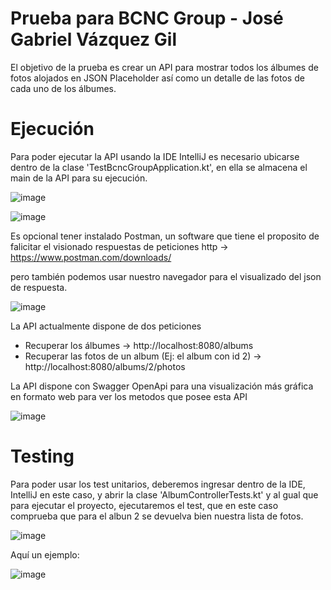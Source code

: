# Prueba para BCNC Group - José Gabriel Vázquez Gil

El objetivo de la prueba es crear un API para mostrar todos los álbumes de fotos alojados en JSON Placeholder así como un detalle de las fotos de cada uno de los
álbumes.

# Ejecución
Para poder ejecutar la API usando la IDE IntelliJ es necesario ubicarse dentro de la clase 'TestBcncGroupApplication.kt', en ella se almacena el main de la API para su ejecución.

![image](https://github.com/JGVG/test_bcnc_group/assets/37996973/e08023da-e160-4407-bcc7-965b5be72e42)

![image](https://github.com/JGVG/test_bcnc_group/assets/37996973/5d6be1c5-ba17-40f6-8b51-67b26f00e8ae)


Es opcional tener instalado Postman, un software que tiene el proposito de falicitar el visionado respuestas de peticiones http -> https://www.postman.com/downloads/

pero también podemos usar nuestro navegador para el visualizado del json de respuesta.

![image](https://github.com/JGVG/test_bcnc_group/assets/37996973/66d2cd01-9fe3-452e-8e1a-2cd61a24323c)

La API actualmente dispone de dos peticiones
 - Recuperar los álbumes -> http://localhost:8080/albums
 - Recuperar las fotos de un album (Ej: el album con id 2) -> http://localhost:8080/albums/2/photos

La API dispone con Swagger OpenApi para una visualización más gráfica en formato web para ver los metodos que posee esta API

![image](https://github.com/JGVG/test_bcnc_group/assets/37996973/0f8f4d8d-aced-448e-9697-2a647a6e0915)

# Testing
Para poder usar los test unitarios, deberemos ingresar dentro de la IDE, IntelliJ en este caso, y abrir la clase 'AlbumControllerTests.kt' y al gual que para ejecutar el proyecto, ejecutaremos el test, que en este caso comprueba que para el albun 2 se devuelva bien nuestra lista de fotos.

![image](https://github.com/JGVG/test_bcnc_group/assets/37996973/27136957-5e49-4e11-81a8-bec037c78d81)

Aquí un ejemplo:

![image](https://github.com/JGVG/test_bcnc_group/assets/37996973/68b4a2f2-70cb-433f-bc30-16ce98a740c0)



